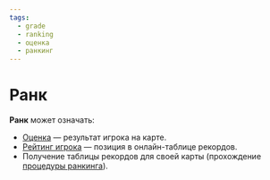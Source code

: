 ```yaml
---
tags:
  - grade
  - ranking
  - оценка
  - ранкинг
---
```


# Ранк

**Ранк** может означать:

- [Оценка](/wiki/Grade) — результат игрока на карте.
- [Рейтинг игрока](/wiki/Ranking) — позиция в онлайн-таблице рекордов.
- Получение таблицы рекордов для своей карты (прохождение [процедуры ранкинга](/wiki/Beatmap_ranking_procedure)).
